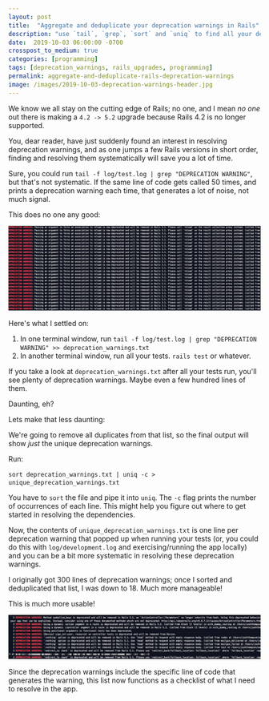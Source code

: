 ```yaml
---
layout: post
title:  "Aggregate and deduplicate your deprecation warnings in Rails"
description: "use `tail`, `grep`, `sort` and `uniq` to find all your deprecation warnings in your app"
date:  2019-10-03 06:00:00 -0700
crosspost_to_medium: true
categories: [programming]
tags: [deprecation_warnings, rails_upgrades, programming]
permalink: aggregate-and-deduplicate-rails-deprecation-warnings
image: /images/2019-10-03-deprecation-warnings-header.jpg
---
```


We know we all stay on the cutting edge of Rails; no one, and I mean _no one_ out there is making a `4.2 -> 5.2` upgrade because Rails 4.2 is no longer supported. 

You, dear reader, have just suddenly found an interest in resolving deprecation warnings, and as one jumps a few Rails versions in short order, finding and resolving them systematically will save you a lot of time.

Sure, you could run `tail -f log/test.log | grep "DEPRECATION WARNING"`, but that's not systematic. If the same line of code gets called 50 times, and prints a deprecation warning each time, that generates a lot of noise, not much signal.

This does no one any good:

![endless repeat warnings](/images/2019-10-03-deprecation-warning-01.jpg)

<!--more-->
Here's what I settled on: 

1. In one terminal window, run `tail -f log/test.log | grep "DEPRECATION WARNING" >> deprecation_warnings.txt`
2. In another terminal window, run all your tests. `rails test` or whatever.


If you take a look at `deprecation_warnings.txt` after all your tests run, you'll see plenty of deprecation warnings. Maybe even a few hundred lines of them.

Daunting, eh?

Lets make that less daunting:

We're going to remove all duplicates from that list, so the final output will show _just_ the unique deprecation warnings.

Run:

```
sort deprecation_warnings.txt | uniq -c > unique_deprecation_warnings.txt
```

You have to `sort` the file and pipe it into `uniq`. The `-c` flag prints the number of occurrences of each line. This might help you figure out where to get started in resolving the dependencies.

Now, the contents of `unique_deprecation_warnings.txt` is one line per deprecation warning that popped up when running your tests (or, you could do this with `log/development.log` and exercising/running the app locally) and you can be a bit more systematic in resolving these deprecation warnings.

I originally got 300 lines of deprecation warnings; once I sorted and deduplicated that list, I was down to 18. Much more manageable! 

This is much more usable!

![This does us much good!](/images/2019-10-03-deprecation-warnings-02.jpg)

Since the deprecation warnings include the specific line of code that generates the warning, this list now functions as a checklist of what I need to resolve in the app.
